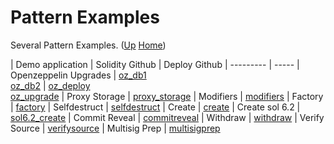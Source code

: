 # Pattern Examples

Several Pattern Examples. ([Up](..) [Home](..\..))

| Demo application      | Solidity Github        | Deploy Github
| ---------             | -----
| Openzeppelin Upgrades | [oz_db1]<br>[oz_db2]  |   [oz_deploy]<br>[oz_upgrade]
| Proxy Storage         | [proxy_storage]
| Modifiers             | [modifiers]
| Factory               | [factory]
| Selfdestruct          | [selfdestruct]
| Create                | [create]
| Create sol 6.2        | [sol6.2_create]
| Commit Reveal         | [commitreveal]
| Withdraw              | [withdraw]
| Verify Source         | [verifysource]
| Multisig Prep         | [multisigprep]


[proxy_basic]:          https://github.com/web3examples/ethereum/tree/master/pattern_examples/proxy_basic.sol
[proxy_return]:         https://github.com/web3examples/ethereum/tree/master/pattern_examples/proxy_return.sol
[proxy_return_storage]: https://github.com/web3examples/ethereum/tree/master/pattern_examples/proxy_return_storage.sol
[proxy_storage]:        https://github.com/web3examples/ethereum/tree/master/pattern_examples/proxy_storage.sol
[proxy_test]:           https://github.com/web3examples/ethereum/tree/master/pattern_examples/proxy_test.sol

[selfdestruct]: https://github.com/web3examples/ethereum/tree/master/pattern_examples/selfdestruct.sol
[create]:       https://github.com/web3examples/ethereum/tree/master/pattern_examples/create.sol
[modifiers]:    https://github.com/web3examples/ethereum/tree/master/pattern_examples/modifiers.sol
[commitreveal]: https://github.com/web3examples/ethereum/tree/master/pattern_examples/commitreveal.sol
[withdraw]:     https://github.com/web3examples/ethereum/tree/master/pattern_examples/withdraw
[verifysource]: https://github.com/web3examples/ethereum/tree/master/pattern_examples/verifysource.sol

[multisigprep]: https://github.com/web3examples/ethereum/tree/master/pattern_examples/multisigprep.sol
[sol6.2_create]:   https://github.com/web3examples/ethereum/tree/master/pattern_examples/sol6.2_create.sol

[oz_db1]:   https://github.com/web3examples/ethereum/tree/master/pattern_examples/Upgrade/contracts/Debug1.sol
[oz_db2]:   https://github.com/web3examples/ethereum/tree/master/pattern_examples/Upgrade/contracts/Debug2.sol
[oz_deploy]:   https://github.com/web3examples/ethereum/tree/master/pattern_examples/Upgrade/migrations/2_deploy_contracts.js
[oz_upgrade]:   https://github.com/web3examples/ethereum/tree/master/pattern_examples/Upgrade/migrations/3_upgrade_contracts.js
[factory]:    https://github.com/web3examples/ethereum/blob/master/pattern_examples/factory.sol 